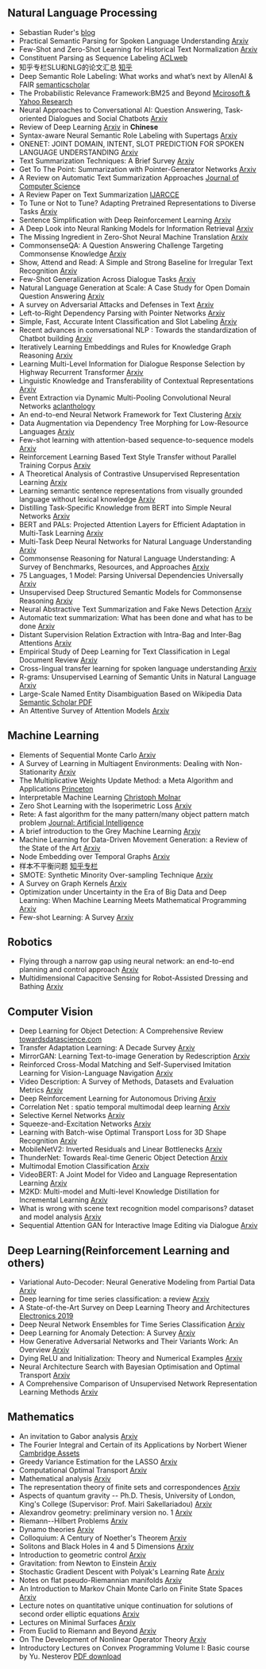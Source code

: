 ## Natural Language Processing
* Sebastian Ruder's [blog](http://ruder.io/)
* Practical Semantic Parsing for Spoken Language Understanding [Arxiv](https://arxiv.org/abs/1903.04521)
* Few-Shot and Zero-Shot Learning for Historical Text Normalization [Arxiv](https://arxiv.org/abs/1903.04870)
* Constituent Parsing as Sequence Labeling [ACLweb](http://aclweb.org/anthology/D18-1162)
* 知乎专栏SLU和NLG的论文汇总 [知乎](https://zhuanlan.zhihu.com/p/50993121)
* Deep Semantic Role Labeling: What works and what’s next by AllenAI & FAIR [semanticscholar](https://pdfs.semanticscholar.org/874e/f2e5488fcce82c48ed5b00fa1e5390a918e3.pdf)
* The Probabilistic Relevance Framework:BM25 and Beyond [Mcirosoft & Yahoo Research](http://www.staff.city.ac.uk/~sb317/papers/foundations_bm25_review.pdf)
* Neural Approaches to Conversational AI: Question Answering, Task-oriented Dialogues and Social Chatbots [Arxiv](https://arxiv.org/abs/1809.08267)
* Review of Deep Learning [Arxiv](https://arxiv.org/abs/1804.01653) in **Chinese**
* Syntax-aware Neural Semantic Role Labeling with Supertags [Arxiv](https://arxiv.org/abs/1903.05260)
* ONENET: JOINT DOMAIN, INTENT, SLOT PREDICTION FOR SPOKEN LANGUAGE UNDERSTANDING [Arxiv](https://arxiv.org/abs/1801.05149)
* Text Summarization Techniques: A Brief Survey [Arxiv](https://arxiv.org/abs/1707.02268)
* Get To The Point: Summarization with Pointer-Generator Networks [Arxiv](https://arxiv.org/abs/1704.04368)
* A Review on Automatic Text Summarization Approaches [Journal of Computer Science](https://thescipub.com/PDF/jcssp.2016.178.190.pdf)
* A Review Paper on Text Summarization [IJARCCE](https://www.ijarcce.com/upload/2016/march-16/IJARCCE%2040.pdf)
* To Tune or Not to Tune? Adapting Pretrained Representations to Diverse Tasks [Arxiv](https://arxiv.org/abs/1903.05987)
* Sentence Simplification with Deep Reinforcement Learning [Arxiv](https://arxiv.org/abs/1703.10931)
* A Deep Look into Neural Ranking Models for Information Retrieval [Arxiv](https://arxiv.org/abs/1903.06902)
* The Missing Ingredient in Zero-Shot Neural Machine Translation [Arxiv](https://arxiv.org/abs/1903.07091)
* CommonsenseQA: A Question Answering Challenge Targeting Commonsense Knowledge [Arxiv](https://arxiv.org/abs/1811.00937)
* Show, Attend and Read: A Simple and Strong Baseline for Irregular Text Recognition [Arxiv](https://arxiv.org/abs/1811.00751)
* Few-Shot Generalization Across Dialogue Tasks [Arxiv](https://arxiv.org/abs/1811.11707)
* Natural Language Generation at Scale: A Case Study for Open Domain Question Answering [Arxiv](https://arxiv.org/abs/1903.08097)
* A survey on Adversarial Attacks and Defenses in Text [Arxiv](https://arxiv.org/abs/1902.07285)
* Left-to-Right Dependency Parsing with Pointer Networks [Arxiv](https://arxiv.org/abs/1903.08445)
* Simple, Fast, Accurate Intent Classification and Slot Labeling [Arxiv](https://arxiv.org/abs/1903.08268)
* Recent advances in conversational NLP : Towards the standardization of Chatbot building [Arxiv](https://arxiv.org/abs/1903.09025)
* Iteratively Learning Embeddings and Rules for Knowledge Graph Reasoning [Arxiv](https://arxiv.org/abs/1903.08948)
* Learning Multi-Level Information for Dialogue Response Selection by Highway Recurrent Transformer [Arxiv](https://arxiv.org/abs/1903.08953)
* Linguistic Knowledge and Transferability of Contextual Representations [Arxiv](https://arxiv.org/abs/1903.08855)
* Event Extraction via Dynamic Multi-Pooling Convolutional Neural Networks [aclanthology](https://aclanthology.info/papers/P15-1017/p15-1017)
* An end-to-end Neural Network Framework for Text Clustering [Arxiv](https://arxiv.org/abs/1903.09424)
* Data Augmentation via Dependency Tree Morphing for Low-Resource Languages [Arxiv](https://arxiv.org/abs/1903.09460)
* Few-shot learning with attention-based sequence-to-sequence models [Arxiv](https://arxiv.org/abs/1811.03519)
* Reinforcement Learning Based Text Style Transfer without Parallel Training Corpus [Arxiv](https://arxiv.org/abs/1903.10671)
* A Theoretical Analysis of Contrastive Unsupervised Representation Learning [Arxiv](https://arxiv.org/abs/1902.09229)
* Learning semantic sentence representations from visually grounded language without lexical knowledge [Arxiv](https://arxiv.org/abs/1903.11393)
* Distilling Task-Specific Knowledge from BERT into Simple Neural Networks [Arxiv](https://arxiv.org/abs/1903.12136)
* BERT and PALs: Projected Attention Layers for Efficient Adaptation in Multi-Task Learning [Arxiv](https://arxiv.org/abs/1902.02671)
* Multi-Task Deep Neural Networks for Natural Language Understanding [Arxiv](https://arxiv.org/abs/1901.11504)
* Commonsense Reasoning for Natural Language Understanding: A Survey of Benchmarks, Resources, and Approaches [Arxiv](https://arxiv.org/abs/1904.01172)
* 75 Languages, 1 Model: Parsing Universal Dependencies Universally [Arxiv](https://arxiv.org/abs/1904.02099)
* Unsupervised Deep Structured Semantic Models for Commonsense Reasoning [Arxiv](https://arxiv.org/abs/1904.01938)
* Neural Abstractive Text Summarization and Fake News Detection [Arxiv](https://arxiv.org/abs/1904.00788)
* Automatic text summarization: What has been done and what has to be done [Arxiv](https://arxiv.org/abs/1904.00688)
* Distant Supervision Relation Extraction with Intra-Bag and Inter-Bag Attentions [Arxiv](https://arxiv.org/abs/1904.00143)
* Empirical Study of Deep Learning for Text Classification in Legal Document Review [Arxiv](https://arxiv.org/abs/1904.01723)
* Cross-lingual transfer learning for spoken language understanding [Arxiv](https://arxiv.org/abs/1904.01825)
* R-grams: Unsupervised Learning of Semantic Units in Natural Language [Arxiv](https://arxiv.org/abs/1808.04670)
* Large-Scale Named Entity Disambiguation Based on Wikipedia Data [Semantic Scholar PDF](https://pdfs.semanticscholar.org/1c90/9ac1c331c0c246a88da047cbdcca9ec9b7e7.pdf)
* An Attentive Survey of Attention Models [Arxiv](https://arxiv.org/abs/1904.02874)

## Machine Learning
* Elements of Sequential Monte Carlo [Arxiv](https://arxiv.org/pdf/1903.04797)
* A Survey of Learning in Multiagent Environments: Dealing with Non-Stationarity [Arxiv](https://arxiv.org/abs/1707.09183)
* The Multiplicative Weights Update Method: a Meta Algorithm and Applications [Princeton](https://www.cs.princeton.edu/~arora/pubs/MWsurvey.pdf)
* Interpretable Machine Learning [Christoph Molnar](https://christophm.github.io/interpretable-ml-book/index.html)
* Zero Shot Learning with the Isoperimetric Loss [Arxiv](https://arxiv.org/abs/1903.06781)
* Rete: A fast algorithm for the many pattern/many object pattern match problem [Journal: Artificial Intelligence](https://www.sciencedirect.com/science/article/abs/pii/0004370282900200)
* A brief introduction to the Grey Machine Learning [Arxiv](https://arxiv.org/abs/1805.01745)
* Machine Learning for Data-Driven Movement Generation: a Review of the State of the Art [Arxiv](https://arxiv.org/abs/1903.08356)
* Node Embedding over Temporal Graphs [Arxiv](https://arxiv.org/abs/1903.08889)
* 样本不平衡问题 [知乎专栏](https://zhuanlan.zhihu.com/p/56882616)
* SMOTE: Synthetic Minority Over-sampling Technique [Arxiv](https://arxiv.org/abs/1106.1813)
* A Survey on Graph Kernels [Arxiv](https://arxiv.org/abs/1903.11835)
* Optimization under Uncertainty in the Era of Big Data and Deep Learning: When Machine Learning Meets Mathematical Programming [Arxiv](https://arxiv.org/abs/1904.01934)
* Few-shot Learning: A Survey [Arxiv](https://arxiv.org/abs/1904.05046)

## Robotics
* Flying through a narrow gap using neural network: an end-to-end planning and control approach [Arxiv](https://arxiv.org/abs/1903.09088)
* Multidimensional Capacitive Sensing for Robot-Assisted Dressing and Bathing [Arxiv](https://arxiv.org/abs/1904.02111)

## Computer Vision
* Deep Learning for Object Detection: A Comprehensive Review [towardsdatascience.com](https://towardsdatascience.com/deep-learning-for-object-detection-a-comprehensive-review-73930816d8d9)
* Transfer Adaptation Learning: A Decade Survey [Arxiv](https://arxiv.org/abs/1903.04687)
* MirrorGAN: Learning Text-to-image Generation by Redescription [Arxiv](https://arxiv.org/abs/1903.05854)
* Reinforced Cross-Modal Matching and Self-Supervised Imitation Learning for Vision-Language Navigation [Arxiv](https://arxiv.org/abs/1811.10092)
* Video Description: A Survey of Methods, Datasets and Evaluation Metrics [Arxiv](https://arxiv.org/abs/1806.00186)
* Deep Reinforcement Learning for Autonomous Driving [Arxiv](https://arxiv.org/abs/1811.11329)
* Correlation Net : spatio temporal multimodal deep learning [Arxiv](https://arxiv.org/abs/1807.08291)
* Selective Kernel Networks [Arxiv](https://arxiv.org/abs/1903.06586)
* Squeeze-and-Excitation Networks [Arxiv](https://arxiv.org/abs/1709.01507)
* Learning with Batch-wise Optimal Transport Loss for 3D Shape Recognition [Arxiv](https://arxiv.org/abs/1903.08923)
* MobileNetV2: Inverted Residuals and Linear Bottlenecks [Arxiv](https://arxiv.org/abs/1801.04381)
* ThunderNet: Towards Real-time Generic Object Detection [Arxiv](https://arxiv.org/abs/1903.11752)
* Multimodal Emotion Classification [Arxiv](https://arxiv.org/abs/1903.12520)
* VideoBERT: A Joint Model for Video and Language Representation Learning [Arxiv](https://arxiv.org/abs/1904.01766)
* M2KD: Multi-model and Multi-level Knowledge Distillation for Incremental Learning [Arxiv](https://arxiv.org/abs/1904.01769)
* What is wrong with scene text recognition model comparisons? dataset and model analysis [Arxiv](https://arxiv.org/abs/1904.01906)
* Sequential Attention GAN for Interactive Image Editing via Dialogue [Arxiv](https://arxiv.org/abs/1812.08352)

## Deep Learning(Reinforcement Learning and others)
* Variational Auto-Decoder: Neural Generative Modeling from Partial Data [Arxiv](https://arxiv.org/abs/1903.00840)
* Deep learning for time series classification: a review [Arxiv](https://arxiv.org/abs/1809.04356)
* A State-of-the-Art Survey on Deep Learning Theory and Architectures [Electronics 2019](https://www.mdpi.com/2079-9292/8/3/292)
* Deep Neural Network Ensembles for Time Series Classification [Arxiv](https://arxiv.org/abs/1903.06602)
* Deep Learning for Anomaly Detection: A Survey [Arxiv](https://arxiv.org/abs/1901.03407)
* How Generative Adversarial Networks and Their Variants Work: An Overview [Arxiv](https://arxiv.org/abs/1711.05914)
* Dying ReLU and Initialization: Theory and Numerical Examples [Arxiv](https://arxiv.org/abs/1903.06733)
* Neural Architecture Search with Bayesian Optimisation and Optimal Transport [Arxiv](https://arxiv.org/abs/1802.07191)
* A Comprehensive Comparison of Unsupervised Network Representation Learning Methods [Arxiv](https://arxiv.org/abs/1903.07902)

## Mathematics
* An invitation to Gabor analysis [Arxiv](https://arxiv.org/pdf/1812.08647)
* The Fourier Integral and Certain of its Applications by Norbert Wiener [Cambridge Assets](http://59.80.44.100/assets.cambridge.org/97805213/58842/excerpt/9780521358842_excerpt.pdf)
* Greedy Variance Estimation for the LASSO [Arxiv](https://arxiv.org/abs/1803.10878)
* Computational Optimal Transport [Arxiv](https://arxiv.org/abs/1803.00567)
* Mathematical analysis [Arxiv](https://arxiv.org/abs/1010.0824)
* The representation theory of finite sets and correspondences [Arxiv](https://arxiv.org/abs/1510.03034)
* Aspects of quantum gravity -- Ph.D. Thesis, University of London, King's College (Supervisor: Prof. Mairi Sakellariadou) [Arxiv](https://arxiv.org/abs/1903.07735)
* Alexandrov geometry: preliminary version no. 1 [Arxiv](https://arxiv.org/abs/1903.08539)
* Riemann--Hilbert Problems [Arxiv](https://arxiv.org/abs/1903.08304)
* Dynamo theories [Arxiv](https://arxiv.org/abs/1903.07829)
* Colloquium: A Century of Noether's Theorem [Arxiv](https://arxiv.org/abs/1902.01989)
* Solitons and Black Holes in 4 and 5 Dimensions [Arxiv](https://arxiv.org/abs/1903.04942)
* Introduction to geometric control [Arxiv](https://arxiv.org/abs/1903.00211)
* Gravitation: from Newton to Einstein [Arxiv](https://arxiv.org/abs/1902.07287)
* Stochastic Gradient Descent with Polyak's Learning Rate [Arxiv](https://arxiv.org/abs/1903.08688)
* Notes on flat pseudo-Riemannian manifolds [Arxiv](https://arxiv.org/abs/1903.08940)
* An Introduction to Markov Chain Monte Carlo on Finite State Spaces [Arxiv](https://arxiv.org/abs/1903.09019)
* Lecture notes on quantitative unique continuation for solutions of second order elliptic equations [Arxiv](https://arxiv.org/abs/1903.10619)
* Lectures on Minimal Surfaces [Arxiv](https://arxiv.org/abs/1903.12062)
* From Euclid to Riemann and Beyond [Arxiv](https://arxiv.org/abs/1904.01845)
* On The Development of Nonlinear Operator Theory [Arxiv](https://arxiv.org/abs/1904.01900)
* Introductory Lectures on Convex Programming Volume I: Basic course by Yu. Nesterov [PDF download](http://citeseerx.ist.psu.edu/viewdoc/download?doi=10.1.1.693.855&rep=rep1&type=pdf)
